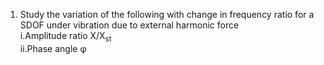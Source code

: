 1. Study the variation of the following with change in frequency ratio for a SDOF under vibration due to external harmonic force  
   i.Amplitude ratio X/X<sub>st</sub>  
   ii.Phase angle φ
